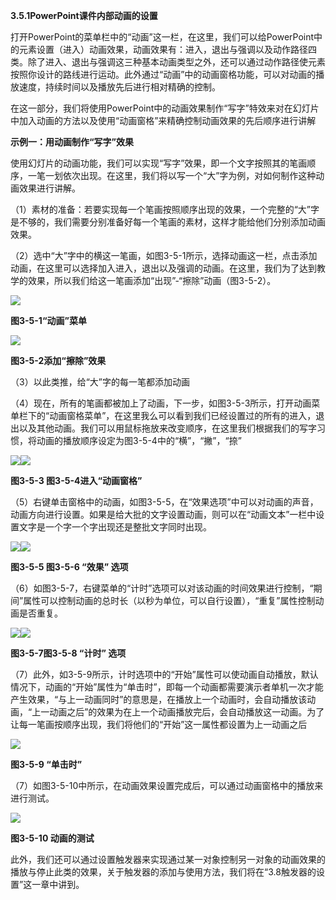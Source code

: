 

**3.5.1PowerPoint课件内部动画的设置**

打开PowerPoint的菜单栏中的“动画”这一栏，在这里，我们可以给PowerPoint中的元素设置（进入）动画效果，动画效果有：进入，退出与强调以及动作路径四类。除了进入、退出与强调这三种基本动画类型之外，还可以通过动作路径使元素按照你设计的路线进行运动。此外通过“动画”中的动画窗格功能，可以对动画的播放速度，持续时间以及播放先后进行相对精确的控制。

在这一部分，我们将使用PowerPoint中的动画效果制作“写字”特效来对在幻灯片中加入动画的方法以及使用“动画窗格”来精确控制动画效果的先后顺序进行讲解

**示例一：用动画制作“写字”效果**

使用幻灯片的动画功能，我们可以实现“写字”效果，即一个文字按照其的笔画顺序，一笔一划依次出现。在这里，我们将以写一个“大”字为例，对如何制作这种动画效果进行讲解。

（1）素材的准备：若要实现每一个笔画按照顺序出现的效果，一个完整的“大”字是不够的，我们需要分别准备好每一个笔画的素材，这样才能给他们分别添加动画效果。

（2）选中“大”字中的横这一笔画，如图3-5-1所示，选择动画这一栏，点击添加动画，在这里可以选择加入进入，退出以及强调的动画。在这里，我们为了达到教学的效果，所以我们给这一笔画添加“出现”-“擦除”动画（图3-5-2）。

![](file:///C:\Users\netedi21\AppData\Local\Temp\ksohtml\wps98A4.tmp.jpg)

**图3-5-1“动画”菜单**

![](file:///C:\Users\netedi21\AppData\Local\Temp\ksohtml\wps98B5.tmp.jpg)

**图3-5-2添加“擦除”效果**

（3）以此类推，给“大”字的每一笔都添加动画

（4）现在，所有的笔画都被加上了动画，下一步，如图3-5-3所示，打开动画菜单栏下的“动画窗格菜单”，在这里我么可以看到我们已经设置过的所有的进入，退出以及其他动画。我们可以用鼠标拖放来改变顺序，在这里我们根据我们的写字习惯，将动画的播放顺序设定为图3-5-4中的“横”，“撇”，“捺”

![](file:///C:\Users\netedi21\AppData\Local\Temp\ksohtml\wps98C5.tmp.jpg)![](file:///C:\Users\netedi21\AppData\Local\Temp\ksohtml\wps98C6.tmp.jpg)

**图3-5-3                  图3-5-4进入“动画窗格”**

（5）右键单击窗格中的动画，如图3-5-5，在“效果选项”中可以对动画的声音，动画方向进行设置。如果是给大批的文字设置动画，则可以在“动画文本”一栏中设置文字是一个字一个字出现还是整批文字同时出现。

![](file:///C:\Users\netedi21\AppData\Local\Temp\ksohtml\wps98D7.tmp.jpg)![](file:///C:\Users\netedi21\AppData\Local\Temp\ksohtml\wps98D8.tmp.jpg)

**图3-5-5                           图3-5-6 “效果” 选项**

（6）如图3-5-7，右键菜单的“计时”选项可以对该动画的时间效果进行控制，“期间”属性可以控制动画的总时长（以秒为单位，可以自行设置），“重复”属性控制动画是否重复。

![](file:///C:\Users\netedi21\AppData\Local\Temp\ksohtml\wps98E8.tmp.jpg)![](file:///C:\Users\netedi21\AppData\Local\Temp\ksohtml\wps98F9.tmp.jpg)

**图3-5-7图3-5-8 “计时” 选项**

（7）此外，如3-5-9所示，计时选项中的“开始”属性可以使动画自动播放，默认情况下，动画的“开始”属性为“单击时”，即每一个动画都需要演示者单机一次才能产生效果，“与上一动画同时”的意思是，在播放上一个动画时，会自动播放该动画，“上一动画之后”的效果为在上一个动画播放完后，会自动播放这一动画。为了让每一笔画按顺序出现，我们将他们的“开始”这一属性都设置为上一动画之后

![](file:///C:\Users\netedi21\AppData\Local\Temp\ksohtml\wps98FA.tmp.jpg)

**图3-5-9 “单击时”**

（7）如图3-5-10中所示，在动画效果设置完成后，可以通过动画窗格中的播放来进行测试。

![](file:///C:\Users\netedi21\AppData\Local\Temp\ksohtml\wps990B.tmp.jpg)

**图3-5-10 动画的测试**

此外，我们还可以通过设置触发器来实现通过某一对象控制另一对象的动画效果的播放与停止此类的效果，关于触发器的添加与使用方法，我们将在“3.8触发器的设置”这一章中讲到。

